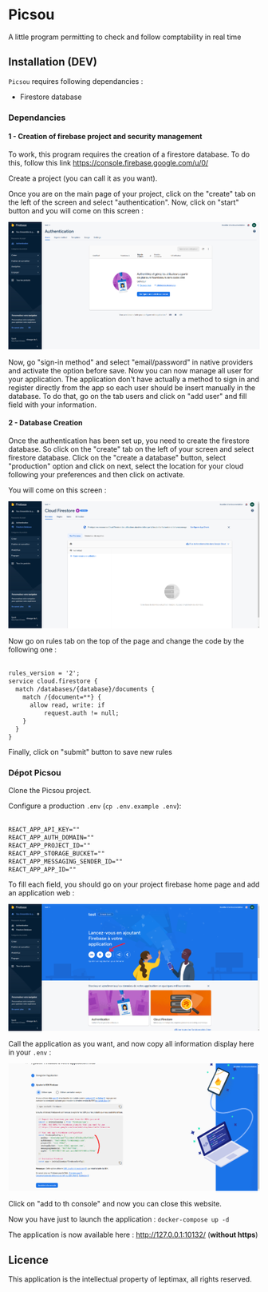 # Picsou

A little program permitting to check and follow comptability in real time 

## Installation (DEV)

`Picsou` requires following dependancies :

- Firestore database

### Dependancies

#### 1 - Creation of firebase project and security management

To work, this program requires the creation of a firestore database. To do this, follow this link https://console.firebase.google.com/u/0/ 

Create a project (you can call it as you want). 

Once you are on the main page of your project, click on the "create" tab on the left of the screen and select "authentication". Now, click on "start" button and you will come on this screen : 

![alt text](./frontend/app/public/readme/authenticationPage.png)

Now, go "sign-in method" and select "email/password" in native providers and activate the option before save. Now you can now manage all user for your application. The application don't have actually a method to sign in and register directly from the app so each user should be insert manually in the database. To do that, go on the tab users and click on "add user" and fill field with your information.


#### 2 - Database Creation

Once the authentication has been set up, you need to create the firestore database. So click on the "create" tab on the left of your screen and select firestore database. Click on the "create a database" button, select "production" option and click on next, select the location for your cloud following your preferences and then click on activate.

You will come on this screen :

![alt text](./frontend/app/public/readme/firestorePage.png)

Now go on rules tab on the top of the page and change the code by the following one : 

```

rules_version = '2';
service cloud.firestore {
  match /databases/{database}/documents {
    match /{document=**} {
      allow read, write: if
          request.auth != null;
    }
  }
}

```

Finally, click on "submit" button to save new rules

### Dépot Picsou

Clone the Picsou project.

Configure a production `.env` (`cp .env.example .env`):

```

REACT_APP_API_KEY=""
REACT_APP_AUTH_DOMAIN=""
REACT_APP_PROJECT_ID=""
REACT_APP_STORAGE_BUCKET=""
REACT_APP_MESSAGING_SENDER_ID=""
REACT_APP_APP_ID=""

```

To fill each field, you should go on your project firebase home page and add an application web :

![alt text](./frontend/app/public/readme/HomePageApp.png)


Call the application as you want, and now copy all information display here in your `.env` :

![alt text](./frontend/app/public/readme/info.png)

Click on "add to th console" and now you can close this website.


Now you have just to launch the application : `docker-compose up -d`

The application is now available here : http://127.0.0.1:10132/ (**without https**)

## Licence

This application is the intellectual property of leptimax, all rights reserved.